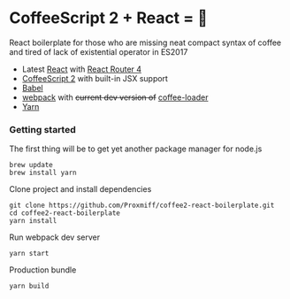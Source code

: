 # CoffeeScript 2 + React = 🤘

React boilerplate for those who are missing neat compact syntax of coffee and tired of lack of existential operator in ES2017

* Latest [React](https://facebook.github.io/react/) with [React Router 4](https://github.com/ReactTraining/react-router)
* [CoffeeScript 2](http://coffeescript.org/v2/) with built-in JSX support
* [Babel](https://babeljs.io/)
* [webpack](https://webpack.js.org) with ~~current dev version of~~ [coffee-loader](https://github.com/webpack-contrib/coffee-loader)
* [Yarn](https://yarnpkg.com/en/)

### Getting started

The first thing will be to get yet another package manager for node.js
```
brew update
brew install yarn
```

Clone project and install dependencies
```
git clone https://github.com/Proxmiff/coffee2-react-boilerplate.git
cd coffee2-react-boilerplate
yarn install
```

Run webpack dev server
```
yarn start
```

Production bundle
```
yarn build
```
